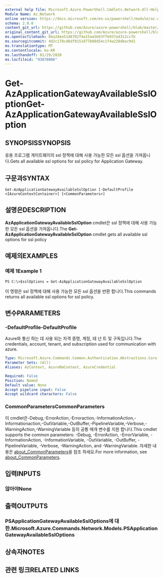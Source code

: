 ```yaml
---
external help file: Microsoft.Azure.PowerShell.Cmdlets.Network.dll-Help.xml
Module Name: Az.Network
online version: https://docs.microsoft.com/en-us/powershell/module/az.network/get-azapplicationgatewayavailablessloption
schema: 2.0.0
content_git_url: https://github.com/Azure/azure-powershell/blob/master/src/Network/Network/help/Get-AzApplicationGatewayAvailableSslOption.md
original_content_git_url: https://github.com/Azure/azure-powershell/blob/master/src/Network/Network/help/Get-AzApplicationGatewayAvailableSslOption.md
ms.openlocfilehash: 04a24ee5148782f4a15aa5b93ffb937ad312ccfb
ms.sourcegitcommit: 4d2c178cd6df9151877b08d54c1f4a228dbec9d1
ms.translationtype: MT
ms.contentlocale: ko-KR
ms.lasthandoff: 01/29/2020
ms.locfileid: "93870806"
---
```

# <span data-ttu-id="00f56-101">Get-AzApplicationGatewayAvailableSslOption</span><span class="sxs-lookup"><span data-stu-id="00f56-101">Get-AzApplicationGatewayAvailableSslOption</span></span>

## <span data-ttu-id="00f56-102">SYNOPSIS</span><span class="sxs-lookup"><span data-stu-id="00f56-102">SYNOPSIS</span></span>
<span data-ttu-id="00f56-103">응용 프로그램 게이트웨이의 ssl 정책에 대해 사용 가능한 모든 ssl 옵션을 가져옵니다.</span><span class="sxs-lookup"><span data-stu-id="00f56-103">Gets all available ssl options for ssl policy for Application Gateway.</span></span>

## <span data-ttu-id="00f56-104">구문과</span><span class="sxs-lookup"><span data-stu-id="00f56-104">SYNTAX</span></span>

```
Get-AzApplicationGatewayAvailableSslOption [-DefaultProfile <IAzureContextContainer>] [<CommonParameters>]
```

## <span data-ttu-id="00f56-105">설명은</span><span class="sxs-lookup"><span data-stu-id="00f56-105">DESCRIPTION</span></span>
<span data-ttu-id="00f56-106">**AzApplicationGatewayAvailableSslOption** cmdlet은 ssl 정책에 대해 사용 가능한 모든 ssl 옵션을 가져옵니다.</span><span class="sxs-lookup"><span data-stu-id="00f56-106">The **Get-AzApplicationGatewayAvailableSslOption** cmdlet gets all available ssl options for ssl policy</span></span>

## <span data-ttu-id="00f56-107">예제의</span><span class="sxs-lookup"><span data-stu-id="00f56-107">EXAMPLES</span></span>

### <span data-ttu-id="00f56-108">예제 1</span><span class="sxs-lookup"><span data-stu-id="00f56-108">Example 1</span></span>
```
PS C:\>$sslOptions = Get-AzApplicationGatewayAvailableSslOption
```

<span data-ttu-id="00f56-109">이 명령은 ssl 정책에 대해 사용 가능한 모든 ssl 옵션을 반환 합니다.</span><span class="sxs-lookup"><span data-stu-id="00f56-109">This commands returns all available ssl options for ssl policy.</span></span>

## <span data-ttu-id="00f56-110">변수</span><span class="sxs-lookup"><span data-stu-id="00f56-110">PARAMETERS</span></span>

### <span data-ttu-id="00f56-111">-DefaultProfile</span><span class="sxs-lookup"><span data-stu-id="00f56-111">-DefaultProfile</span></span>
<span data-ttu-id="00f56-112">Azure와 통신 하는 데 사용 되는 자격 증명, 계정, 테 넌 트 및 구독입니다.</span><span class="sxs-lookup"><span data-stu-id="00f56-112">The credentials, account, tenant, and subscription used for communication with azure.</span></span>

```yaml
Type: Microsoft.Azure.Commands.Common.Authentication.Abstractions.Core.IAzureContextContainer
Parameter Sets: (All)
Aliases: AzContext, AzureRmContext, AzureCredential

Required: False
Position: Named
Default value: None
Accept pipeline input: False
Accept wildcard characters: False
```

### <span data-ttu-id="00f56-113">CommonParameters</span><span class="sxs-lookup"><span data-stu-id="00f56-113">CommonParameters</span></span>
<span data-ttu-id="00f56-114">이 cmdlet은-Debug,-ErrorAction,-Erroraction,-InformationAction,-Informationaction,-OutVariable,-OutBuffer,-PipelineVariable,-Verbose,-WarningAction,-WarningVariable 등의 공통 매개 변수를 지원 합니다.</span><span class="sxs-lookup"><span data-stu-id="00f56-114">This cmdlet supports the common parameters: -Debug, -ErrorAction, -ErrorVariable, -InformationAction, -InformationVariable, -OutVariable, -OutBuffer, -PipelineVariable, -Verbose, -WarningAction, and -WarningVariable.</span></span> <span data-ttu-id="00f56-115">자세한 내용은 [about_CommonParameters](https://go.microsoft.com/fwlink/?LinkID=113216)을 참조 하세요.</span><span class="sxs-lookup"><span data-stu-id="00f56-115">For more information, see [about_CommonParameters](https://go.microsoft.com/fwlink/?LinkID=113216).</span></span>

## <span data-ttu-id="00f56-116">입력</span><span class="sxs-lookup"><span data-stu-id="00f56-116">INPUTS</span></span>

### <span data-ttu-id="00f56-117">않아야</span><span class="sxs-lookup"><span data-stu-id="00f56-117">None</span></span>

## <span data-ttu-id="00f56-118">출력</span><span class="sxs-lookup"><span data-stu-id="00f56-118">OUTPUTS</span></span>

### <span data-ttu-id="00f56-119">PSApplicationGatewayAvailableSslOptions에 대 한.</span><span class="sxs-lookup"><span data-stu-id="00f56-119">Microsoft.Azure.Commands.Network.Models.PSApplicationGatewayAvailableSslOptions</span></span>

## <span data-ttu-id="00f56-120">상속자</span><span class="sxs-lookup"><span data-stu-id="00f56-120">NOTES</span></span>

## <span data-ttu-id="00f56-121">관련 링크</span><span class="sxs-lookup"><span data-stu-id="00f56-121">RELATED LINKS</span></span>
